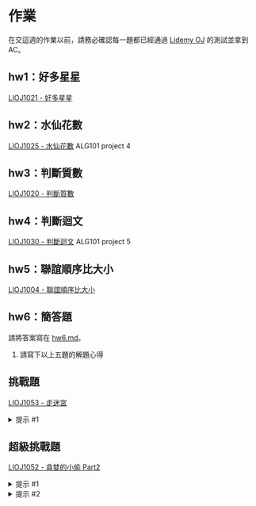 # 作業

在交這週的作業以前，請務必確認每一題都已經通過 [Lidemy OJ](https://oj.lidemy.com/) 的測試並拿到 AC。

## hw1：好多星星  

[LIOJ1021 - 好多星星](https://oj.lidemy.com/problem/1021)

## hw2：水仙花數

[LIOJ1025 - 水仙花數](https://oj.lidemy.com/problem/1025)
ALG101 project 4 

## hw3：判斷質數

[LIOJ1020 - 判斷質數](https://oj.lidemy.com/problem/1020)

## hw4：判斷迴文

[LIOJ1030 - 判斷迴文](https://oj.lidemy.com/problem/1030)
ALG101 project 5

## hw5：聯誼順序比大小

[LIOJ1004 - 聯誼順序比大小](https://oj.lidemy.com/problem/1004)


## hw6：簡答題
請將答案寫在 [hw6.md](hw6.md)。

1. 請寫下以上五題的解題心得

## 挑戰題

[LIOJ1053 - 走迷宮](https://oj.lidemy.com/problem/1053)

<details>
  <summary>提示 #1</summary>
  BFS，廣度優先搜尋法
</details>

## 超級挑戰題

[LIOJ1052 - 貪婪的小偷 Part2](https://oj.lidemy.com/problem/1052)

<details>
  <summary>提示 #1</summary>
  這題可以暴力解，試著舉出每一種可能的組合
</details>

<details>
  <summary>提示 #2</summary>
  請 Google：「背包問題 DP」
</details>
